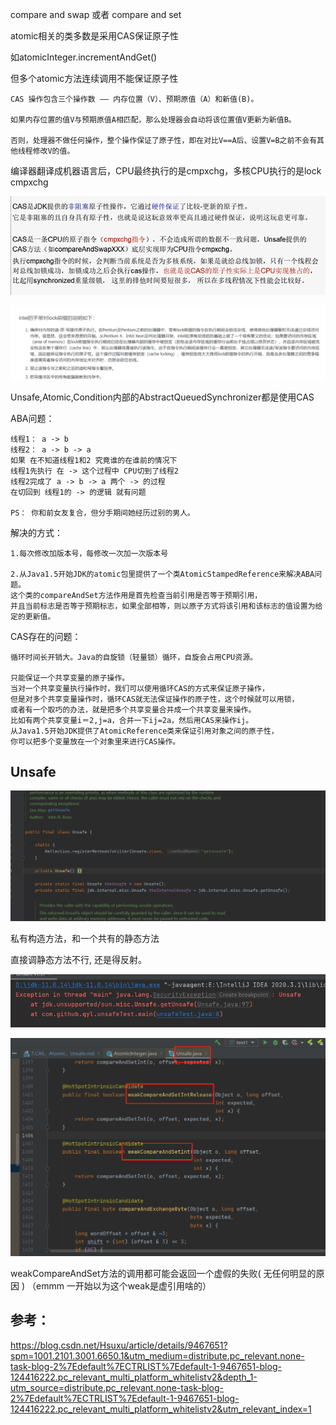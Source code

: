 compare and swap 或者 compare and set

atomic相关的类多数是采用CAS保证原子性

如atomicInteger.incrementAndGet()

但多个atomic方法连续调用不能保证原子性

```
CAS 操作包含三个操作数 —— 内存位置（V）、预期原值（A）和新值(B)。

如果内存位置的值V与预期原值A相匹配，那么处理器会自动将该位置值V更新为新值B。

否则，处理器不做任何操作，整个操作保证了原子性，即在对比V==A后、设置V=B之前不会有其他线程修改V的值。
```

编译器翻译成机器语言后，CPU最终执行的是cmpxchg，多核CPU执行的是lock cmpxchg

![img_89.png](img_89.png)

![img_25.png](img/img_25.png)


Unsafe,Atomic,Condition内部的AbstractQueuedSynchronizer都是使用CAS


ABA问题：

    线程1： a -> b
    线程2： a -> b -> a
    如果 在不知道线程1和2 究竟谁的在谁前的情况下
    线程1先执行 在 -> 这个过程中 CPU切到了线程2
    线程2完成了 a -> b -> a 两个 -> 的过程
    在切回到 线程1的 -> 的逻辑 就有问题
    
    PS： 你和前女友复合，但分手期间她经历过别的男人。

解决的方式：

    1.每次修改加版本号，每修改一次加一次版本号

    2.从Java1.5开始JDK的atomic包里提供了一个类AtomicStampedReference来解决ABA问题。
    这个类的compareAndSet方法作用是首先检查当前引用是否等于预期引用，
    并且当前标志是否等于预期标志，如果全部相等，则以原子方式将该引用和该标志的值设置为给定的更新值。
    
CAS存在的问题：

    循环时间长开销大。Java的自旋锁（轻量锁）循环，自旋会占用CPU资源。

    只能保证一个共享变量的原子操作。
    当对一个共享变量执行操作时，我们可以使用循环CAS的方式来保证原子操作，
    但是对多个共享变量操作时，循环CAS就无法保证操作的原子性，这个时候就可以用锁，
    或者有一个取巧的办法，就是把多个共享变量合并成一个共享变量来操作。
    比如有两个共享变量i＝2,j=a，合并一下ij=2a，然后用CAS来操作ij。
    从Java1.5开始JDK提供了AtomicReference类来保证引用对象之间的原子性，
    你可以把多个变量放在一个对象里来进行CAS操作。

Unsafe
---

![img_26.png](img/img_26.png)

私有构造方法，和一个共有的静态方法

直接调静态方法不行, 还是得反射。

![img_28.png](img/img_28.png)


![img_27.png](img/img_27.png)

weakCompareAndSet方法的调用都可能会返回一个虚假的失败( 无任何明显的原因 )
（emmm 一开始以为这个weak是虚引用啥的）
    
参考：
---
https://blog.csdn.net/Hsuxu/article/details/9467651?spm=1001.2101.3001.6650.1&utm_medium=distribute.pc_relevant.none-task-blog-2%7Edefault%7ECTRLIST%7Edefault-1-9467651-blog-124416222.pc_relevant_multi_platform_whitelistv2&depth_1-utm_source=distribute.pc_relevant.none-task-blog-2%7Edefault%7ECTRLIST%7Edefault-1-9467651-blog-124416222.pc_relevant_multi_platform_whitelistv2&utm_relevant_index=1